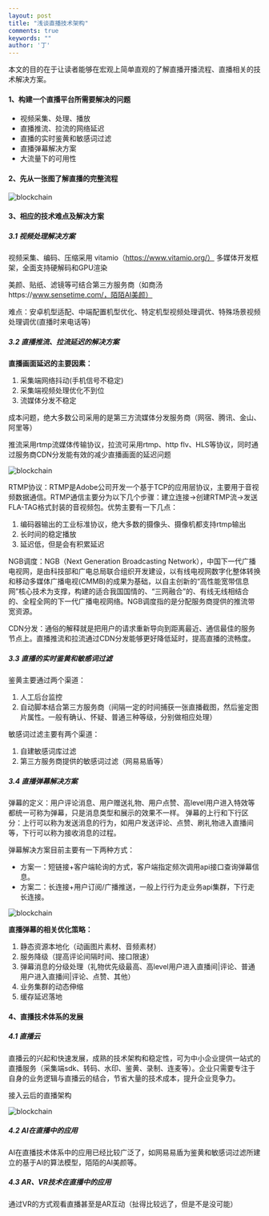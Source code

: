 ```yaml
---
layout: post
title: "浅谈直播技术架构"
comments: true
keywords: ""
author: '丁'
---
```


本文的目的在于让读者能够在宏观上简单直观的了解直播开播流程、直播相关的技术解决方案。

#### 1、构建一个直播平台所需要解决的问题

* 视频采集、处理、播放
* 直播推流、拉流的网络延迟
* 直播的实时鉴黄和敏感词过滤
* 直播弹幕解决方案
* 大流量下的可用性

#### 2、先从一张图了解直播的完整流程

![blockchain](http://doc.husor.com/download/attachments/93619188/image2018-1-12+14%3A2%3A6.png?version=1&modificationDate=1515736924000 "直播时序图")

#### 3、相应的技术难点及解决方案

##### 3.1 视频处理解决方案

视频采集、编码、压缩采用 vitamio（https://www.vitamio.org/） 多媒体开发框架，全面支持硬解码和GPU渲染 

美颜、贴纸、滤镜等可结合第三方服务商（如商汤https://www.sensetime.com/，陌陌AI美颜）

难点：安卓机型适配、中端配置机型优化、特定机型视频处理调优、特殊场景视频处理调优(直播时来电话等)

##### 3.2 直播推流、拉流延迟的解决方案

**直播画面延迟的主要因素：**

1. 采集端网络抖动(手机信号不稳定) 
2. 采集端视频处理优化不到位
3. 流媒体分发不稳定

成本问题，绝大多数公司采用的是第三方流媒体分发服务商（网宿、腾讯、金山、阿里等）

推流采用rtmp流媒体传输协议，拉流可采用rtmp、http flv、HLS等协议，同时通过服务商CDN分发能有效的减少直播画面的延迟问题

![blockchain](http://doc.husor.com/download/attachments/93619188/image2018-1-11+11%3A41%3A47.png?version=1&modificationDate=1515642105000 "推流、拉流时序图")

RTMP协议：RTMP是Adobe公司开发一个基于TCP的应用层协议，主要用于音视频数据通信。RTMP通信主要分为以下几个步骤：建立连接->创建RTMP流->发送FLA-TAG格式封装的音视频包。优势主要有一下几点：

1. 编码器输出的工业标准协议，绝大多数的摄像头、摄像机都支持rtmp输出
2. 长时间的稳定播放
3. 延迟低，但是会有积累延迟

NGB调度：NGB（Next Generation Broadcasting Network），中国下一代广播电视网，是由科技部和广电总局联合组织开发建设，以有线电视网数字化整体转换和移动多媒体广播电视(CMMB)的成果为基础，以自主创新的“高性能宽带信息网”核心技术为支撑，构建的适合我国国情的、“三网融合”的、有线无线相结合的、全程全网的下一代广播电视网络。NGB调度指的是分配服务商提供的推流带宽资源。

CDN分发：通俗的解释就是把用户的请求重新导向到距离最近、通信最佳的服务节点上。直播推流和拉流通过CDN分发能够更好降低延时，提高直播的流畅度。

##### 3.3 直播的实时鉴黄和敏感词过滤

鉴黄主要通过两个渠道：

1. 人工后台监控
2. 自动脚本结合第三方服务商（间隔一定的时间捕获一张直播截图，然后鉴定图片属性。一般有确认、怀疑、普通三种等级，分别做相应处理）

敏感词过滤主要有两个渠道：

1. 自建敏感词库过滤
2. 第三方服务商提供的敏感词过滤（网易易盾等）

##### 3.4 直播弹幕解决方案

弹幕的定义：用户评论消息、用户赠送礼物、用户点赞、高level用户进入特效等都统一可称为弹幕，只是消息类型和展示的效果不一样。
弹幕的上行和下行区分：上行可以称为发送消息的行为，如用户发送评论、点赞、刷礼物进入直播间等，下行可以称为接收消息的过程。

弹幕解决方案目前主要有一下两种方式：

* 方案一：短链接+客户端轮询的方式，客户端指定频次调用api接口查询弹幕信息。
* 方案二：长连接+用户订阅/广播推送，一般上行行为走业务api集群，下行走长连接。

![blockchain](http://doc.husor.com/download/attachments/93619188/image2018-1-11+9%3A59%3A26.png?version=1&modificationDate=1515635964000 "弹幕时序图")

**直播弹幕的相关优化策略：**

1. 静态资源本地化（动画图片素材、音频素材）
2. 服务降级（提高评论间隔时间、接口限速）
3. 弹幕消息的分级处理（礼物优先级最高、高level用户进入直播间|评论、普通用户进入直播间|评论、点赞、其他）
4. 业务集群的动态伸缩
5. 缓存延迟落地

#### 4、直播技术体系的发展

##### 4.1 直播云

直播云的兴起和快速发展，成熟的技术架构和稳定性，可为中小企业提供一站式的直播服务（采集端sdk、转码、水印、鉴黄、录制、连麦等）。企业只需要专注于自身的业务逻辑与直播云的结合，节省大量的技术成本，提升企业竞争力。

接入云后的直播架构

![blockchain](https://odum9helk.qnssl.com/FnjQPTi0LdV4bpcG9BDhmKnjbUGr "弹幕时序图")

##### 4.2 AI在直播中的应用

AI在直播技术体系中的应用已经比较广泛了，如网易易盾为鉴黄和敏感词过滤所建立的基于AI的算法模型，陌陌的AI美颜等。

##### 4.3 AR、VR技术在直播中的应用

通过VR的方式观看直播甚至是AR互动（扯得比较远了，但是不是没可能）
